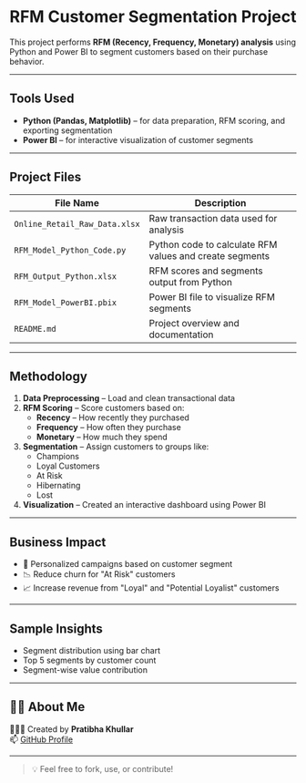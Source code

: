 #  RFM Customer Segmentation Project

This project performs **RFM (Recency, Frequency, Monetary) analysis** using Python and Power BI to segment customers based on their purchase behavior.

---

##  Tools Used
- **Python (Pandas, Matplotlib)** – for data preparation, RFM scoring, and exporting segmentation
- **Power BI** – for interactive visualization of customer segments

---

##  Project Files

| File Name                    | Description |
|-----------------------------|-------------|
| `Online_Retail_Raw_Data.xlsx` | Raw transaction data used for analysis |
| `RFM_Model_Python_Code.py`    | Python code to calculate RFM values and create segments |
| `RFM_Output_Python.xlsx`      | RFM scores and segments output from Python |
| `RFM_Model_PowerBI.pbix`      | Power BI file to visualize RFM segments |
| `README.md`                   | Project overview and documentation |

---

##  Methodology

1. **Data Preprocessing** – Load and clean transactional data  
2. **RFM Scoring** – Score customers based on:
   - **Recency** – How recently they purchased
   - **Frequency** – How often they purchase
   - **Monetary** – How much they spend
3. **Segmentation** – Assign customers to groups like:
   - Champions
   - Loyal Customers
   - At Risk
   - Hibernating
   - Lost
4. **Visualization** – Created an interactive dashboard using Power BI

---

##  Business Impact

- 🎁 Personalized campaigns based on customer segment
- 📉 Reduce churn for "At Risk" customers
- 📈 Increase revenue from "Loyal" and "Potential Loyalist" customers

---

##  Sample Insights

- Segment distribution using bar chart
- Top 5 segments by customer count
- Segment-wise value contribution

---

## 🙋‍♀ About Me

👩🏻‍💻 Created by **Pratibha Khullar**  
📫 [GitHub Profile](https://github.com/PratibhaKhullar2000)

---

> 💡 Feel free to fork, use, or contribute!
